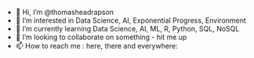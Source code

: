 - 👋 Hi, I’m @thomasheadrapson
- 👀 I’m interested in Data Science, AI, Exponential Progress, Environment
- 🌱 I’m currently learning Data Science, AI, ML, R, Python, SQL, NoSQL
- 💞️ I’m looking to collaborate on something - hit me up
- 📫 How to reach me : here, there and everywhere:

<!---
thomasheadrapson/thomasheadrapson is a ✨ special ✨ repository because its `README.md` (this file) appears on your GitHub profile.
You can click the Preview link to take a look at your changes.
--->
